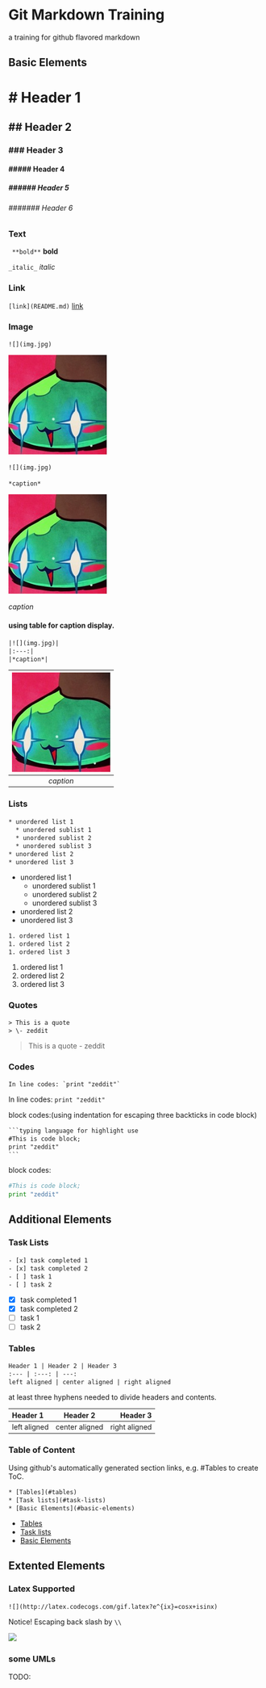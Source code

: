 # Git Markdown Training

a training for github flavored markdown

## Basic Elements

# \# Header 1
## \#\# Header 2
### \#\#\# Header 3
#### \#\#\#\#\# Header 4
##### \#\#\#\#\#\# Header 5
###### \#\#\#\#\#\#\# Header 6

### Text

` **bold**` **bold**

` _italic_ ` _italic_

### Link

` [link](README.md) ` [link](README.md)

### Image

```
![](img.jpg)
```

![](img.jpg)

```
![](img.jpg)

*caption*
```

![](img.jpg)

*caption*

#### using table for caption display.

```
|![](img.jpg)|
|:---:|
|*caption*|
```

|![](img.jpg)|
|:---:|
|*caption*|

### Lists

```
* unordered list 1
  * unordered sublist 1
  * unordered sublist 2
  * unordered sublist 3
* unordered list 2
* unordered list 3
```

* unordered list 1
  * unordered sublist 1
  * unordered sublist 2
  * unordered sublist 3
* unordered list 2
* unordered list 3

```
1. ordered list 1
1. ordered list 2
1. ordered list 3
```

1. ordered list 1
1. ordered list 2
1. ordered list 3

### Quotes

```
> This is a quote
> \- zeddit
```

> This is a quote
> \- zeddit

### Codes

```
In line codes: `print "zeddit"`
```

In line codes: `print "zeddit"`

block codes:(using indentation for escaping three backticks in code block)

    ```typing language for highlight use
    #This is code block;
    print "zeddit"
    ```

block codes:
```python
#This is code block;
print "zeddit"
```

## Additional Elements

### Task Lists

```
- [x] task completed 1
- [x] task completed 2
- [ ] task 1
- [ ] task 2
```

- [x] task completed 1
- [x] task completed 2
- [ ] task 1
- [ ] task 2

### Tables

```
Header 1 | Header 2 | Header 3
:--- | :---: | ---:
left aligned | center aligned | right aligned 
```
at least three hyphens needed to divide headers and contents.

Header 1 | Header 2 | Header 3
:--- | :---: | ---:
left aligned | center aligned | right aligned 

### Table of Content

Using github's automatically generated section links, e.g. \#Tables to create ToC.

```
* [Tables](#tables)
* [Task lists](#task-lists)
* [Basic Elements](#basic-elements)
```

* [Tables](#tables)
* [Task lists](#task-lists)
* [Basic Elements](#basic-elements)

## Extented Elements 

### Latex Supported 

```
![](http://latex.codecogs.com/gif.latex?e^{ix}=cosx+isinx)
```
Notice! Escaping back slash by `\\`

![](http://latex.codecogs.com/gif.latex?e^{ix}=cosx+isinx)

### some UMLs

TODO:


